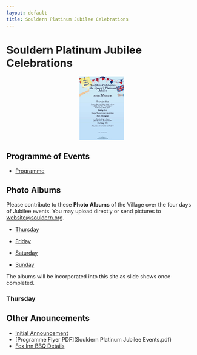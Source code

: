 ```yaml
---
layout: default
title: Souldern Platinum Jubilee Celebrations
---
```

<style>
#poster img {margin:0 auto;display:block; height:12em;}
</style>


# Souldern Platinum Jubilee Celebrations

<div id="poster" markdown="1">

[![poster](/home/announcements/jubilee-2022-poster.jpg)](/home/announcements/jubilee-2022-programme)

</div>

## Programme of Events

* [Programme](/home/announcements/jubilee-2022-programme)

## Photo Albums

Please contribute to these **Photo Albums** of the Village over the
four days of Jubilee events. You may upload directly or send pictures to
[website@souldern.org](mailto:website@souldern.org).

* [Thursday](https://photos.app.goo.gl/3LToL1775qVu2zAZ6)

* [Friday](https://photos.app.goo.gl/gBGb4zYWRspQzmRJ6)

* [Saturday](https://photos.app.goo.gl/QJ8Bp9KEkK9AoaBM9)

* [Sunday](https://photos.app.goo.gl/GCJqf1DMDdrxr93t7)

The albums will be incorporated into this site as slide shows once completed.

### Thursday

<div id="platinum-thu"></div>

<script src="/home/gallery/platinum-thu.js"></script>
<script src="/home/gallery/galleries.js"></script>

<script>
  document.getElementById("ve75").style.height="25em";
</script>


## Other Anouncements

 * [Initial Announcement](/home/announcements/jubilee-2022)
 * [Programme Flyer PDF](Souldern Platinum Jubilee Events.pdf)
 * [Fox Inn BBQ Details](/home/announcements/fox-jubilee-bbq)
